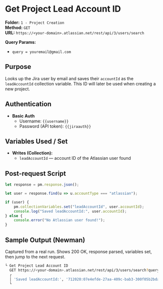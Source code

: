 # Get Project Lead Account ID

**Folder:** `1 - Project Creation`  
**Method:** `GET`  
**URL:** `https://<your-domain>.atlassian.net/rest/api/3/users/search`

**Query Params:**
- `query = youremail@gmail.com`

## Purpose
Looks up the Jira user by email and saves their `accountId` as the `leadAccountId` collection variable. This ID will later be used when creating a new project.

## Authentication
- **Basic Auth**
  - Username: `{{username}}`
  - Password (API token): `{{jiraauth}}`

## Variables Used / Set
- **Writes (Collection):**
  - `leadAccountId` — account ID of the Atlassian user found

## Post-request Script
```javascript
let response = pm.response.json();

let user = response.find(u => u.accountType === "atlassian");

if (user) {
    pm.collectionVariables.set("leadAccountId", user.accountId);
    console.log("Saved leadAccountId:", user.accountId);
} else {
    console.error("No Atlassian user found!");
}
```

## Sample Output (Newman)
Captured from a real run. Shows 200 OK, response parsed, variables set, then jump to the next request.

```bash
└ Get Project Lead Account ID
  GET https://<your-domain>.atlassian.net/rest/api/3/users/search?query=jayamichamoda1104@gmail.com [200 OK, 13.75kB, 278ms]
  ┌
  │ 'Saved leadAccountId:', '712020:07e4efde-27aa-409c-bab3-300f05b2bdae'
  └

```